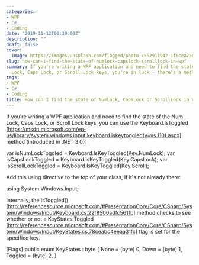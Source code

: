 ```yaml
---
categories:
- WPF
- C#
- Coding
date: "2019-11-12T00:30:00Z"
description: ""
draft: false
cover:
  image: https://images.unsplash.com/flagged/photo-1552911942-1f6cea756cf0?ixlib=rb-1.2.1&q=80&fm=jpg&crop=entropy&cs=tinysrgb&w=2000&fit=max&ixid=eyJhcHBfaWQiOjExNzczfQ
slug: how-can-i-find-the-state-of-numlock-capslock-scrolllock-in-wpf
summary: If you're writing a WPF application and need to find the state of the Num
  Lock, Caps Lock, or Scroll Lock keys, you're in luck - there's a method for that.
tags:
- WPF
- C#
- Coding
title: How can I find the state of NumLock, CapsLock or ScrollLock in WPF?
---
```



If you're writing a WPF application and need to find the state of the Num Lock,
Caps Lock, or Scroll Lock keys, you can use the Keyboard.IsToggled
[https://msdn.microsoft.com/en-us/library/system.windows.input.keyboard.iskeytoggled(v=vs.110).aspx] 
method (introduced in .NET 3.0):

var isNumLockToggled = Keyboard.IsKeyToggled(Key.NumLock);
var isCapsLockToggled = Keyboard.IsKeyToggled(Key.CapsLock);
var isScrollLockToggled = Keyboard.IsKeyToggled(Key.Scroll);

Add this using directive to the top of your class, if it's not already there:

using System.Windows.Input;

Internally, the IsToggled()
[http://referencesource.microsoft.com/#PresentationCore/Core/CSharp/System/Windows/Input/Keyboard.cs,22f8500adfc561fb] 
method checks to see whether or not a KeyStates.Toggled
[http://referencesource.microsoft.com/#PresentationCore/Core/CSharp/System/Windows/Input/KeyStates.cs,78ceabc4eeaa31fc] 
flag is set for the specified key.

[Flags]
public enum KeyStates : byte
{
    None = (byte) 0,
    Down = (byte) 1,
    Toggled = (byte) 2,
}
